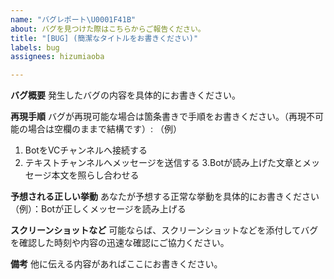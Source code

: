 ```yaml
---
name: "バグレポート\U0001F41B"
about: バグを見つけた際はこちらからご報告ください。
title: "[BUG] (簡潔なタイトルをお書きください)"
labels: bug
assignees: hizumiaoba

---
```


**バグ概要**
発生したバグの内容を具体的にお書きください。

**再現手順**
バグが再現可能な場合は箇条書きで手順をお書きください。（再現不可能の場合は空欄のままで結構です）:
（例）
1. BotをVCチャンネルへ接続する
2. テキストチャンネルへメッセージを送信する
3.Botが読み上げた文章とメッセージ本文を照らし合わせる

**予想される正しい挙動**
あなたが予想する正常な挙動を具体的にお書きください
（例）：Botが正しくメッセージを読み上げる

**スクリーンショットなど**
可能ならば、スクリーンショットなどを添付してバグを確認した時刻や内容の迅速な確認にご協力ください。

**備考**
他に伝える内容があればここにお書きください。
